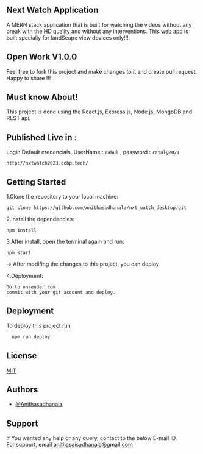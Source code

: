 
## Next Watch Application

A MERN stack application that is built for watching the videos without any break with the HD quality and without any interventions. This web app is built specially for landScape view devices only!!!

## Open Work V1.0.0

Feel free to fork this project and make changes to it and create pull request. Happy to share !!!


## Must know About!

This project is done using the React.js, Express.js, Node.js, MongoDB and REST api. 

## Published Live in :
Login Default credencials, UserName : `rahul` , password : `rahul@2021`

```chrome
http://nxtwatch2023.ccbp.tech/
```


## Getting Started

1.Clone the repository to your local machine:

```git
git clone https://github.com/Anithasadhanala/nxt_watch_desktop.git
```


2.Install the dependencies:

```git
npm install
```

3.After install, open the terminal again and run:

```git
npm start
```

-> After modifing the changes to this project, you can deploy

4.Deployment:

```chrome
Go to onrender.com
commit with your git account and deploy.
```

## Deployment

To deploy this project run

```bash
  npm run deploy
```












## License

[MIT](https://choosealicense.com/licenses/mit/)





## Authors

- [@Anithasadhanala](https://github.com/Anithasadhanala)






## Support
If You wanted any help or any query, contact to the below E-mail ID.  
For support, email anithasaisadhanala@gmail.com 

